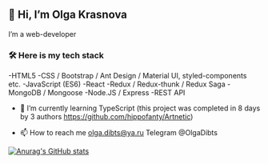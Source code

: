 ## 👋 Hi, I’m Olga Krasnova
 I’m a web-developer

### 🛠 Here is my tech stack
-HTML5
-CSS / Bootstrap / Ant Design / Material UI, styled-components etc.
-JavaScript (ES6)
-React
-Redux / Redux-thunk / Redux Saga
-MongoDB / Mongoose
-Node.JS / Express
-REST API

- 🌱 I’m currently learning TypeScript (this project was completed in 8 days by 3 authors https://github.com/hippofanty/Artnetic)
 

- 📫 How to reach me olga.dibts@ya.ru Telegram @OlgaDibts

<!---
Lgkrsnv/Lgkrsnv is a ✨ special ✨ repository because its `README.md` (this file) appears on your GitHub profile.
You can click the Preview link to take a look at your changes.
--->
[![Anurag's GitHub stats](https://github-readme-stats.vercel.app/api?username=Lgkrsnv&count_private=true)](https://github.com/lgkrsnv/github-readme-stats)
